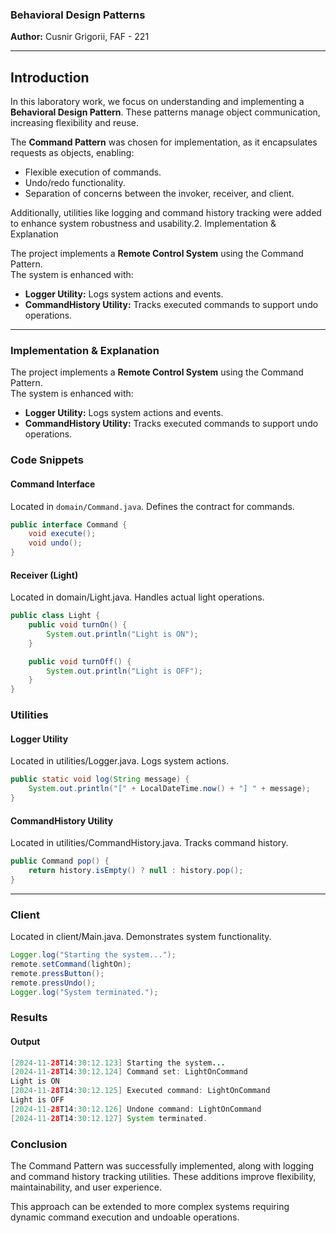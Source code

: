 ### Behavioral Design Patterns
**Author:** Cusnir Grigorii, FAF - 221  

---

## Introduction

In this laboratory work, we focus on understanding and implementing a **Behavioral Design Pattern**. These patterns manage object communication, increasing flexibility and reuse.  

The **Command Pattern** was chosen for implementation, as it encapsulates requests as objects, enabling:
- Flexible execution of commands.
- Undo/redo functionality.
- Separation of concerns between the invoker, receiver, and client.

Additionally, utilities like logging and command history tracking were added to enhance system robustness and usability.2. Implementation & Explanation

The project implements a **Remote Control System** using the Command Pattern.  
The system is enhanced with:
- **Logger Utility:** Logs system actions and events.
- **CommandHistory Utility:** Tracks executed commands to support undo operations.
---

###  Implementation & Explanation

The project implements a **Remote Control System** using the Command Pattern.  
The system is enhanced with:
- **Logger Utility:** Logs system actions and events.
- **CommandHistory Utility:** Tracks executed commands to support undo operations.



### Code Snippets

#### Command Interface
Located in `domain/Command.java`. Defines the contract for commands.
```java
public interface Command {
    void execute();
    void undo();
}
```
#### Receiver (Light)
Located in domain/Light.java. Handles actual light operations.

```java
public class Light {
    public void turnOn() {
        System.out.println("Light is ON");
    }

    public void turnOff() {
        System.out.println("Light is OFF");
    }
}
```


### Utilities
#### Logger Utility
Located in utilities/Logger.java. Logs system actions.
```java
public static void log(String message) {
    System.out.println("[" + LocalDateTime.now() + "] " + message);
}
```


#### CommandHistory Utility
Located in utilities/CommandHistory.java. Tracks command history.
```java
public Command pop() {
    return history.isEmpty() ? null : history.pop();
}
```
---

### Client
Located in client/Main.java. Demonstrates system functionality.
```java
Logger.log("Starting the system...");
remote.setCommand(lightOn);
remote.pressButton();
remote.pressUndo();
Logger.log("System terminated.");
```





### **Results**


#### Output
```java
[2024-11-28T14:30:12.123] Starting the system...
[2024-11-28T14:30:12.124] Command set: LightOnCommand
Light is ON
[2024-11-28T14:30:12.125] Executed command: LightOnCommand
Light is OFF
[2024-11-28T14:30:12.126] Undone command: LightOnCommand
[2024-11-28T14:30:12.127] System terminated.

```

### **Conclusion**

The Command Pattern was successfully implemented, along with logging and command history tracking utilities. These additions improve flexibility, maintainability, and user experience.

This approach can be extended to more complex systems requiring dynamic command execution and undoable operations.

